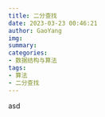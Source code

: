 ```yaml
---
title: 二分查找
date: 2023-03-23 00:46:21
author: GaoYang
img:
summary: 
categories:
- 数据结构与算法
tags:
- 算法
- 二分查找
---
```

asd
